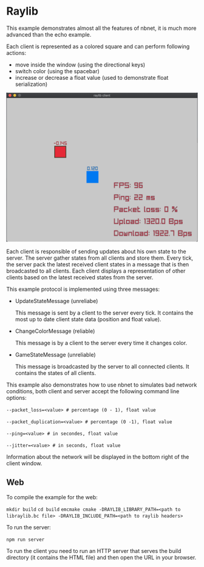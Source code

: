 # Raylib

This example demonstrates almost all the features of nbnet, it is much more advanced than the echo example.

Each client is represented as a colored square and can perform following actions:

- move inside the window (using the directional keys)
- switch color (using the spacebar)
- increase or decrease a float value (used to demonstrate float serialization)

![Screenshot](screenshot.png)

Each client is responsible of sending updates about his own state to the server.
The server gather states from all clients and store them.
Every tick, the server pack the latest received client states in a message that is then broadcasted to all clients.
Each client displays a representation of other clients based on the latest received states from the server.

This example protocol is implemented using three messages:

- UpdateStateMessage (unreliabe)

	This message is sent by a client to the server every tick. It contains the most up to date client state data (position and float value).

- ChangeColorMessage (reliable)

	This message is by a client to the server every time it changes color.

- GameStateMessage (unreliable)

	This message is broadcasted by the server to all connected clients. It contains the states of all clients.

This example also demonstrates how to use nbnet to simulates bad network conditions, both client and server accept the following command line options:

`--packet_loss=<value> # percentage (0 - 1), float value`

`--packet_duplication=<value> # percentage (0 -1), float value`

`--ping=<value> # in secondes, float value`

`--jitter=<value> # in seconds, float value`

Information about the network will be displayed in the bottom right of the client window.

## Web

To compile the example for the web:

`mkdir build`
`cd build`
`emcmake cmake -DRAYLIB_LIBRARY_PATH=<path to libraylib.bc file> -DRAYLIB_INCLUDE_PATH=<path to raylib headers>`

To run the server:

`npm run server`

To run the client you need to run an HTTP server that serves the build directory (it contains the HTML file) and
then open the URL in your browser.
